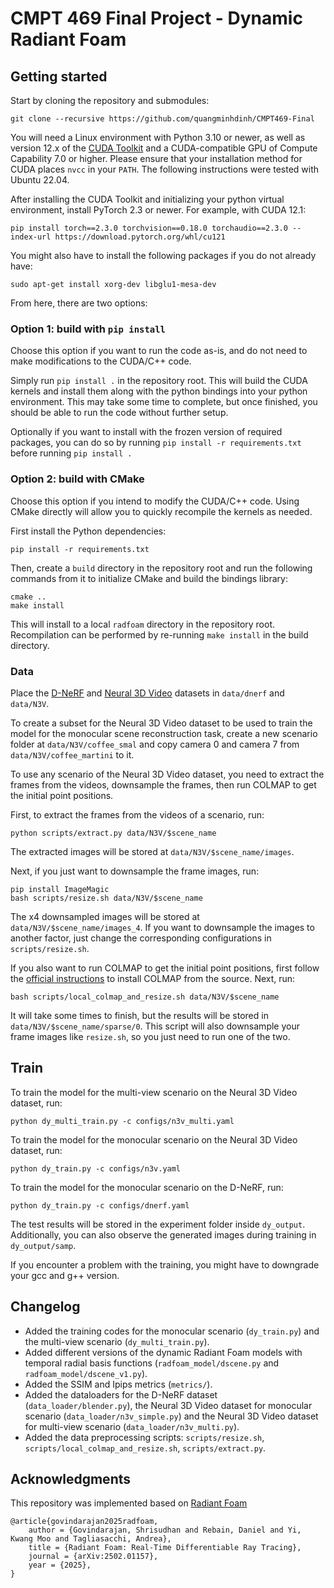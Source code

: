 # CMPT 469 Final Project - Dynamic Radiant Foam

## Getting started

Start by cloning the repository and submodules:

    git clone --recursive https://github.com/quangminhdinh/CMPT469-Final

You will need a Linux environment with Python 3.10 or newer, as well as version 12.x of the [CUDA Toolkit](https://developer.nvidia.com/cuda-downloads) and a CUDA-compatible GPU of Compute Capability 7.0 or higher. Please ensure that your installation method for CUDA places `nvcc` in your `PATH`. The following instructions were tested with Ubuntu 22.04.

After installing the CUDA Toolkit and initializing your python virtual environment, install PyTorch 2.3 or newer. For example, with CUDA 12.1:

    pip install torch==2.3.0 torchvision==0.18.0 torchaudio==2.3.0 --index-url https://download.pytorch.org/whl/cu121

You might also have to install the following packages if you do not already have:

```shell
sudo apt-get install xorg-dev libglu1-mesa-dev
```

From here, there are two options:

### Option 1: build with `pip install`

Choose this option if you want to run the code as-is, and do not need to make modifications to the CUDA/C++ code.

Simply run `pip install .` in the repository root. This will build the CUDA kernels and install them along with the python bindings into your python environment. This may take some time to complete, but once finished, you should be able to run the code without further setup.

Optionally if you want to install with the frozen version of required packages, you can do so by running `pip install -r requirements.txt` before running `pip install .`

### Option 2: build with CMake

Choose this option if you intend to modify the CUDA/C++ code. Using CMake directly will allow you to quickly recompile the kernels as needed.

First install the Python dependencies:

    pip install -r requirements.txt


Then, create a `build` directory in the repository root and run the following commands from it to initialize CMake and build the bindings library:

    cmake ..
    make install

This will install to a local `radfoam` directory in the repository root. Recompilation can be performed by re-running `make install` in the build directory.

### Data

Place the [D-NeRF](https://www.dropbox.com/s/0bf6fl0ye2vz3vr/data.zip?dl=0) and [Neural 3D Video](https://github.com/facebookresearch/Neural_3D_Video/releases/tag/v1.0) datasets in `data/dnerf` and `data/N3V`.

To create a subset for the Neural 3D Video dataset to be used to train the model for the monocular scene reconstruction task, create a new scenario folder at `data/N3V/coffee_smal` and copy camera 0 and camera 7 from `data/N3V/coffee_martini` to it.

To use any scenario of the Neural 3D Video dataset, you need to extract the frames from the videos, downsample the frames, then run COLMAP to get the initial point positions.

First, to extract the frames from the videos of a scenario, run:

```shell
python scripts/extract.py data/N3V/$scene_name
```

The extracted images will be stored at `data/N3V/$scene_name/images`.

Next, if you just want to downsample the frame images, run:

```shell
pip install ImageMagic
bash scripts/resize.sh data/N3V/$scene_name
```

The x4 downsampled images will be stored at `data/N3V/$scene_name/images_4`. If you want to downsample the images to another factor, just change the corresponding configurations in `scripts/resize.sh`.

If you also want to run COLMAP to get the initial point positions, first follow the [official instructions](https://colmap.github.io/install.html) to install COLMAP from the source. Next, run:

```shell
bash scripts/local_colmap_and_resize.sh data/N3V/$scene_name
```

It will take some times to finish, but the results will be stored in `data/N3V/$scene_name/sparse/0`. This script will also downsample your frame images like `resize.sh`, so you just need to run one of the two.

## Train

To train the model for the multi-view scenario on the Neural 3D Video dataset, run:

    python dy_multi_train.py -c configs/n3v_multi.yaml

To train the model for the monocular scenario on the Neural 3D Video dataset, run:

    python dy_train.py -c configs/n3v.yaml

To train the model for the monocular scenario on the D-NeRF, run:

    python dy_train.py -c configs/dnerf.yaml

The test results will be stored in the experiment folder inside `dy_output`. Additionally, you can also observe the generated images during training in `dy_output/samp`.

If you encounter a problem with the training, you might have to downgrade your gcc and g++ version.

## Changelog

- Added the training codes for the monocular scenario (`dy_train.py`) and the multi-view scenario (`dy_multi_train.py`).
- Added different versions of the dynamic Radiant Foam models with temporal radial basis functions (`radfoam_model/dscene.py` and `radfoam_model/dscene_v1.py`).
- Added the SSIM and Ipips metrics (`metrics/`).
- Added the dataloaders for the D-NeRF dataset (`data_loader/blender.py`), the Neural 3D Video dataset for monocular scenario (`data_loader/n3v_simple.py`) and the Neural 3D Video dataset for multi-view scenario (`data_loader/n3v_multi.py`).
- Added the data preprocessing scripts: `scripts/resize.sh`, `scripts/local_colmap_and_resize.sh`, `scripts/extract.py`.

## Acknowledgments

This repository was implemented based on [Radiant Foam](https://github.com/theialab/radfoam)

    @article{govindarajan2025radfoam,
        author = {Govindarajan, Shrisudhan and Rebain, Daniel and Yi, Kwang Moo and Tagliasacchi, Andrea},
        title = {Radiant Foam: Real-Time Differentiable Ray Tracing},
        journal = {arXiv:2502.01157},
        year = {2025},
    }
